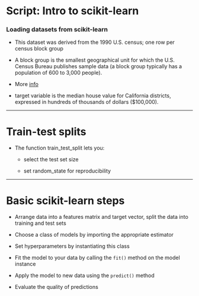 # Script: Intro to scikit-learn

### Loading datasets from scikit-learn

- This dataset was derived from the 1990 U.S. census; one row per census block group

- A block group is the smallest geographical unit for which the U.S. Census Bureau
  publishes sample data (a block group typically has a population of 600 to 3,000
  people).

- More
  [info](https://scikit-learn.org/1.5/datasets/real_world.html#california-housing-dataset)

- target variable is the median house value for California districts, expressed in
  hundreds of thousands of dollars (\$100,000).

______________________________________________________________________

# Train-test splits

- The function train_test_split lets you:

  - select the test set size

  - set random_state for reproducibility

______________________________________________________________________

# Basic scikit-learn steps

- Arrange data into a features matrix and target vector, split the data into training
  and test sets

- Choose a class of models by importing the appropriate estimator

- Set hyperparameters by instantiating this class

- Fit the model to your data by calling the `fit()` method on the model instance

- Apply the model to new data using the `predict()` method

- Evaluate the quality of predictions
